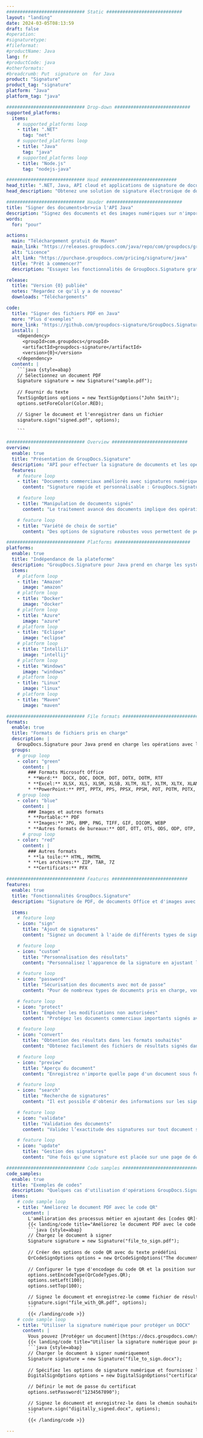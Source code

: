 ```yaml
---
############################# Static ############################
layout: "landing"
date: 2024-03-05T08:13:59
draft: false
#operation: 
#signaturetype: 
#fileformat: 
#productName: Java
lang: fr
#productCode: java
#otherformats: 
#breadcrumb: Put  signature on  for Java
product: "Signature"
product_tag: "signature"
platform: "Java"
platform_tag: "java"

############################# Drop-down ############################
supported_platforms:
  items:
    # supported_platforms loop
    - title: ".NET"
      tag: "net"
    # supported_platforms loop
    - title: "Java"
      tag: "java"
    # supported_platforms loop
    - title: "Node.js"
      tag: "nodejs-java"

############################# Head ############################
head_title: ".NET, Java, API cloud et applications de signature de documents en ligne"
head_description: "Obtenez une solution de signature électronique de documents tout-en-un pour les applications .NET, Java et cloud. Signez des formats de documents courants en ligne à l'aide d'une simple fonctionnalité de glisser-déposer"

############################# Header ############################
title: "Signer des documents<br>via l'API Java"
description: "Signez des documents et des images numériques sur n'importe quelle plate-forme à l'aide de nos API flexibles et de nos solutions basées sur des applications pour les programmeurs et les utilisateurs finaux."
words:
  for: "pour"

actions:
  main: "Téléchargement gratuit de Maven"
  main_link: "https://releases.groupdocs.com/java/repo/com/groupdocs/groupdocs-signature/"
  alt: "Licence"
  alt_link: "https://purchase.groupdocs.com/pricing/signature/java"
  title: "Prêt à commencer?"
  description: "Essayez les fonctionnalités de GroupDocs.Signature gratuitement ou demandez une licence"

release:
  title: "Version {0} publiée"
  notes: "Regardez ce qu'il y a de nouveau"
  downloads: "Téléchargements"

code:
  title: "Signer des fichiers PDF en Java"
  more: "Plus d'exemples"
  more_link: "https://github.com/groupdocs-signature/GroupDocs.Signature-for-Java"
  install: |
    <dependency>
      <groupId>com.groupdocs</groupId>
      <artifactId>groupdocs-signature</artifactId>
      <version>{0}</version>
    </dependency>
  content: |
    ```java {style=abap}  
    // Sélectionnez un document PDF
    Signature signature = new Signature("sample.pdf");
    
    // Fournir du texte
    TextSignOptions options = new TextSignOptions("John Smith");
    options.setForeColor(Color.RED);

    // Signer le document et l'enregistrer dans un fichier
    signature.sign("signed.pdf", options);
    
    ```

############################# Overview ############################
overview:
  enable: true
  title: "Présentation de GroupDocs.Signature"
  description: "API pour effectuer la signature de documents et les opérations associées dans les applications Java"
  features:
    # feature loop
    - title: "Documents commerciaux améliorés avec signatures numériques en Java"
      content: "Signature rapide et personnalisable : GroupDocs.Signature pour Java offre une large gamme d'options de signature numérique pour les PDF, les images et les documents Office. Vous pouvez utiliser du texte, des codes-barres, des codes QR, des certificats numériques, des images ou des métadonnées cachées. Le traitement des documents est rapide et efficace."

    # feature loop
    - title: "Manipulation de documents signés"
      content: "Le traitement avancé des documents implique des opérations puissantes sur les documents signés à l'aide de GroupDocs.Signature pour Java. Vous pouvez rechercher et valider les signatures ajoutées aux documents commerciaux à l'aide de divers critères utiles. De plus, vous pouvez accéder à des informations détaillées sur le document ou obtenir des images d'aperçu de ses pages."

    # feature loop
    - title: "Variété de choix de sortie"
      content: "Des options de signature robustes vous permettent de personnaliser la sortie des documents signés avec GroupDocs.Signature pour Java. Vous pouvez positionner avec précision n'importe quelle signature sur n'importe quelle page de document et configurer son apparence de différentes manières. L'API Java prend en charge l'enregistrement des documents commerciaux signés dans de nombreux formats pris en charge et propose des options pour les sécuriser avec des mots de passe."

############################# Platforms ############################
platforms:
  enable: true
  title: "Indépendance de la plateforme"
  description: "GroupDocs.Signature pour Java prend en charge les systèmes d'exploitation, frameworks et gestionnaires de packages suivants"
  items:
    # platform loop
    - title: "Amazon"
      image: "amazon"
    # platform loop
    - title: "Docker"
      image: "docker"
    # platform loop
    - title: "Azure"
      image: "azure"
    # platform loop
    - title: "Eclipse"
      image: "eclipse"
    # platform loop
    - title: "IntelliJ"
      image: "intellij"
    # platform loop
    - title: "Windows"
      image: "windows"
    # platform loop
    - title: "Linux"
      image: "linux"
    # platform loop
    - title: "Maven"
      image: "maven"

############################# File formats ############################
formats:
  enable: true
  title: "Formats de fichiers pris en charge"
  description: |
    GroupDocs.Signature pour Java prend en charge les opérations avec les [formats de fichiers](https://docs.groupdocs.com/signature/java/supported-document-formats/) suivants.
  groups:
    # group loop
    - color: "green"
      content: |
        ### Formats Microsoft Office
        * **Word:**  DOCX, DOC, DOCM, DOT, DOTX, DOTM, RTF
        * **Excel:** XLSX, XLS, XLSM, XLSB, XLTM, XLT, XLTM, XLTX, XLAM, SXC, SpreadsheetML
        * **PowerPoint:** PPT, PPTX, PPS, PPSX, PPSM, POT, POTM, POTX, PPTM
    # group loop
    - color: "blue"
      content: |
        ### Images et autres formats
        * **Portable:** PDF
        * **Images:** JPG, BMP, PNG, TIFF, GIF, DICOM, WEBP
        * **Autres formats de bureaux:** ODT, OTT, OTS, ODS, ODP, OTP, ODG
      # group loop
    - color: "red"
      content: |
        ### Autres formats
        * **la toile:** HTML, MHTML
        * **Les archives:** ZIP, TAR, 7Z
        * **Certificats:** PFX

############################# Features ############################
features:
  enable: true
  title: "Fonctionnalités GroupDocs.Signature"
  description: "Signature de PDF, de documents Office et d'images avec des signatures numériques"

  items:
    # feature loop
    - icon: "sign"
      title: "Ajout de signatures"
      content: "Signez un document à l'aide de différents types de signature pris en charge en plaçant une signature numérique précisément à n'importe quel endroit de n'importe quelle page."

    # feature loop
    - icon: "custom"
      title: "Personnalisation des résultats"
      content: "Personnalisez l'apparence de la signature en ajustant la couleur, la police, la bordure, la rotation et d'autres fonctionnalités pour obtenir le résultat souhaité."

    # feature loop
    - icon: "password"
      title: "Sécurisation des documents avec mot de passe"
      content: "Pour de nombreux types de documents pris en charge, vous pouvez protéger le document signé avec un mot de passe."

    # feature loop
    - icon: "protect"
      title: "Empêcher les modifications non autorisées"
      content: "Protégez les documents commerciaux importants signés avec un certificat numérique contre les modifications non autorisées."

    # feature loop
    - icon: "convert"
      title: "Obtention des résultats dans les formats souhaités"
      content: "Obtenez facilement des fichiers de résultats signés dans n’importe quel format pris en charge. Vous pouvez également convertir des documents MS Word en PDF sans effort."

    # feature loop
    - icon: "preview"
      title: "Aperçu du document"
      content: "Enregistrez n'importe quelle page d'un document sous forme d'image pour un traitement ultérieur."

    # feature loop
    - icon: "search"
      title: "Recherche de signatures"
      content: "Il est possible d'obtenir des informations sur les signatures précédemment ajoutées dans des documents spécifiques."

    # feature loop
    - icon: "validate"
      title: "Validation des documents"
      content: "Validez l’exactitude des signatures sur tout document signé."

    # feature loop
    - icon: "update"
      title: "Gestion des signatures"
      content: "Une fois qu'une signature est placée sur une page de document, elle peut être supprimée, déplacée ou mise à jour selon les besoins."

############################# Code samples ############################
code_samples:
  enable: true
  title: "Exemples de codes"
  description: "Quelques cas d'utilisation d'opérations GroupDocs.Signature typiques pour Java"
  items:
    # code sample loop
    - title: "Améliorez le document PDF avec le code QR"
      content: |
        L'amélioration des processus métier en ajoutant des [codes QR](https://docs.groupdocs.com/signature/java/esign-document-with-qr-code-signature/) à des pages spécifiques de documents PDF peut s'avérer utile. Il existe un exemple de la façon d'ajouter un code QR à l'aide de GroupDocs.Signature pour Java.
        {{< landing/code title="Améliorez le document PDF avec le code QR">}}
        ```java {style=abap}
        // Chargez le document à signer
        Signature signature = new Signature("file_to_sign.pdf");
        
        // Créer des options de code QR avec du texte prédéfini
        QrCodeSignOptions options = new QrCodeSignOptions("The document is approved by John Smith");
        
        // Configurer le type d'encodage du code QR et la position sur la page
        options.setEncodeType(QrCodeTypes.QR);
        options.setLeft(100);
        options.setTop(100);

        // Signez le document et enregistrez-le comme fichier de résultat
        signature.sign("file_with_QR.pdf", options);
        ```
        {{< /landing/code >}}
    # code sample loop
    - title: "Utiliser la signature numérique pour protéger un DOCX"
      content: |
        Vous pouvez [Protéger un document](https://docs.groupdocs.com/signature/java/esign-document-with-digital-signature/) en utilisant des signatures personnelles ou d'entreprise stockées sous forme de certificats numériques. Les documents sécurisés par un certificat ne peuvent être modifiés sans invalider la signature.
        {{< landing/code title="Utiliser la signature numérique pour protéger un DOCX">}}
        ```java {style=abap}   
        // Charger le document à signer numériquement
        Signature signature = new Signature("file_to_sign.docx");
        
        // Spécifiez les options de signature numérique et fournissez le chemin d'accès au fichier de certificat
        DigitalSignOptions options = new DigitalSignOptions("certificate.pfx");

        // Définir le mot de passe du certificat
        options.setPassword("1234567890");

        // Signez le document et enregistrez-le dans le chemin souhaité
        signature.sign("digitally_signed.docx", options);
        ```
        {{< /landing/code >}}

---
```

